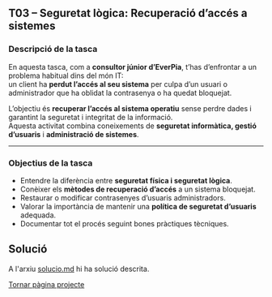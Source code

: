 ## T03 – Seguretat lògica: Recuperació d’accés a sistemes

### Descripció de la tasca
En aquesta tasca, com a **consultor júnior d’EverPia**, t’has d’enfrontar a un problema habitual dins del món IT:  
un client ha **perdut l’accés al seu sistema** per culpa d’un usuari o administrador que ha oblidat la contrasenya o ha quedat bloquejat.

L’objectiu és **recuperar l’accés al sistema operatiu** sense perdre dades i garantint la seguretat i integritat de la informació.  
Aquesta activitat combina coneixements de **seguretat informàtica, gestió d’usuaris** i **administració de sistemes**.

---

### Objectius de la tasca
- Entendre la diferència entre **seguretat física i seguretat lògica**.  
- Conèixer els **mètodes de recuperació d’accés** a un sistema bloquejat.  
- Restaurar o modificar contrasenyes d’usuaris administradors.  
- Valorar la importància de mantenir una **política de seguretat d’usuaris** adequada.  
- Documentar tot el procés seguint bones pràctiques tècniques.

## Solució

A l'arxiu [solucio.md](solucio.md) hi ha solució descrita.

[Tornar pàgina projecte](../README.md)
